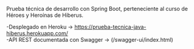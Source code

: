 Prueba técnica de desarrollo con Spring Boot, perteneciente al curso de Héroes y Heroínas de Hiberus.

-Desplegado en Heroku -> https://prueba-tecnica-java-hiberus.herokuapp.com/<br/>
-API REST documentada con Swagger -> (/swagger-ui/index.html)
